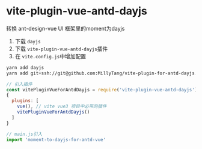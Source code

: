 # vite-plugin-vue-antd-dayjs

转换 ant-design-vue UI 框架里的moment为dayjs

1. 下载 `dayjs`
2. 下载 `vite-plugin-vue-antd-dayjs`插件
3. 在 `vite.config.js`中增加配置

```bash
yarn add dayjs
yarn add git+ssh://git@github.com:MillyTang/vite-plugin-for-antd-dayjs.git --dev
```

```js
// 引入插件
const vitePluginVueForAntdDayjs = require('vite-plugin-vue-antd-dayjs')
{
  plugins: [
    vue(), // vite vue3 项目中必带的插件
    vitePluginVueForAntdDayjs()
  ]
}
```

```js
// main.js引入
import 'moment-to-dayjs-for-antd-vue'
```
